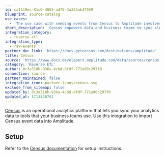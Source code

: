 ```yaml
---
id: ca1119ec-81c0-4865-ad75-3a323ab47989
blueprint: source-catalog
use_cases:
  - 'The use case with sending events from Census to Amplitude involves empowering data and business teams to sync cloud data warehouses to business tools. Census facilitates this process, ensuring that organizations have access to the data they need. By syncing analytics data to tools used by business teams, such as Amplitude, Census enables seamless integration and analysis, empowering businesses to make informed decisions and drive growth.'
short_description: 'Census empowers data and business teams to sync cloud data warehouses to business tools so they have access to the data they need.'
integration_category:
  - reverse-etl
integration_type:
  - raw-events
partner_doc_link: 'https://docs.getcensus.com/destinations/amplitude'
title: Census
source: 'https://www.docs.developers.amplitude.com/data/sources/census'
category: 'Reverse ETL'
author: 0c3a318b-936a-4cbd-8fdf-771a90c297f0
connection: source
partner_maintained: false
integration_icon: partner-icons/census.svg
exclude_from_sitemap: false
updated_by: 0c3a318b-936a-4cbd-8fdf-771a90c297f0
updated_at: 1713820762
---
```


[Census](https://www.getcensus.com/) is an operational analytics platform that lets you sync your analytics data to tools that your business teams use. Use this integration to import Census event data into Amplitude.

## Setup

Refer to the [Census documentation](https://docs.getcensus.com/destinations/amplitude) for setup instructions. 
